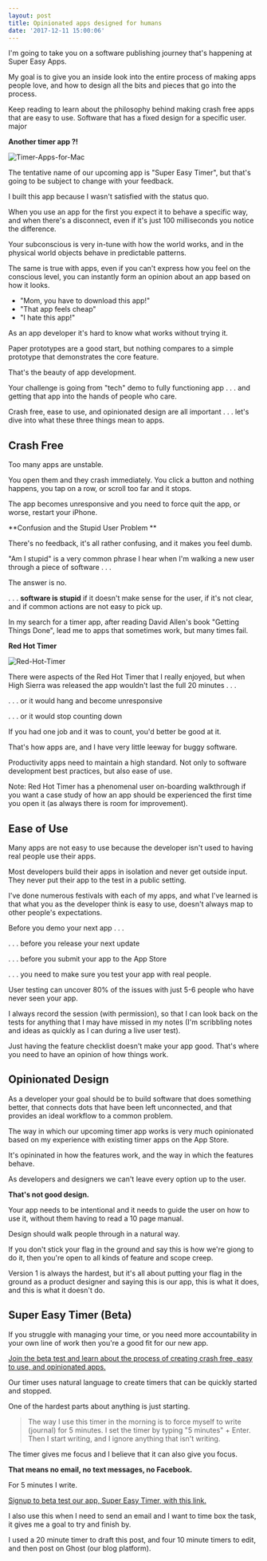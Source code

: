 ```yaml
---
layout: post
title: Opinionated apps designed for humans
date: '2017-12-11 15:00:06'
---
```


I'm going to take you on a software publishing journey that's happening at Super Easy Apps.

My goal is to give you an inside look into the entire process of making apps people love, and how to design all the bits and pieces that go into the process.

Keep reading to learn about the philosophy behind making crash free apps that are easy to use. Software that has a fixed design for a specific user.
major

**Another timer app ?!**

![Timer-Apps-for-Mac](/content/images/2017/12/Timer-Apps-for-Mac.png)

The tentative name of our upcoming app is "Super Easy Timer", but that's going to be subject to change with your feedback.

I built this app because I wasn't satisfied with the status quo.

When you use an app for the first you expect it to behave a specific way, and when there's a disconnect, even if it's just 100 milliseconds you notice the difference.

Your subconscious is very in-tune with how the world works, and in the physical world objects behave in predictable patterns.

The same is true with apps, even if you can't express how you feel on the conscious level, you can instantly form an opinion about an app based on how it looks. 

* "Mom, you have to download this app!"
* "That app feels cheap"
* "I hate this app!"

As an app developer it's hard to know what works without trying it. 

Paper prototypes are a good start, but nothing compares to a simple prototype that demonstrates the core feature.

That's the beauty of app development.

Your challenge is going from "tech" demo to fully functioning app . . . and getting that app into the hands of people who care.

Crash free, ease to use, and opinionated design are all important . . . let's dive into what these three things mean to apps.

## Crash Free

Too many apps are unstable.

You open them and they crash immediately. You click a button and nothing happens, you tap on a row, or scroll too far and it stops.

The app becomes unresponsive and you need to force quit the app, or worse, restart your iPhone.

**Confusion and the Stupid User Problem
**

There's no feedback, it's all rather confusing, and it makes you feel dumb. 

"Am I stupid" is a very common phrase I hear when I'm walking a new user through a piece of software . . .

The answer is no. 

. . . **software is stupid** if it doesn't make sense for the user, if it's not clear, and if common actions are not easy to pick up.

In my search for a timer app, after reading David Allen's book "Getting Things Done", lead me to apps that sometimes work, but many times fail.

**Red Hot Timer**

![Red-Hot-Timer](/content/images/2017/12/Red-Hot-Timer.png)

There were aspects of the Red Hot Timer that I really enjoyed, but when High Sierra was released the app wouldn't last the full 20 minutes . . . 

. . . or it would hang and become unresponsive

. . . or it would stop counting down

If you had one job and it was to count, you'd better be good at it.

That's how apps are, and I have very little leeway for buggy software.

Productivity apps need to maintain a high standard. Not only to software development best practices, but also ease of use.

Note: Red Hot Timer has a phenomenal user on-boarding walkthrough if you want a case study of how an app should be experienced the first time you open it (as always there is room for improvement).

## Ease of Use

Many apps are not easy to use because the developer isn't used to having real people use their apps.

Most developers build their apps in isolation and never get outside input. They never put their app to the test in a public setting.

I've done numerous festivals with each of my apps, and what I've learned is that what you as the developer think is easy to use, doesn't always map to other people's expectations.

Before you demo your next app . . .

. . . before you release your next update

. . . before you submit your app to the App Store

. . . you need to make sure you test your app with real people.

User testing can uncover 80% of the issues with just 5-6 people who have never seen your app.

I always record the session (with permission), so that I can look back on the tests for anything that I may have missed in my notes (I'm scribbling notes and ideas as quickly as I can during a live user test).

Just having the feature checklist doesn't make your app good. That's where you need to have an opinion of how things work.

## Opinionated Design

As a developer your goal should be to build software that does something better, that connects dots that have been left unconnected, and that provides an ideal workflow to a common problem.

The way in which our upcoming timer app works is very much opinionated based on my experience with existing timer apps on the App Store.

It's opininated in how the features work, and the way in which the features behave.

As developers and designers we can't leave every option up to the user.

**That's not good design.**

Your app needs to be intentional and it needs to guide the user on how to use it, without them having to read a 10 page manual.

Design should walk people through in a natural way.

If you don't stick your flag in the ground and say this is how we're giong to do it, then you're open to all kinds of feature and scope creep.

Version 1 is always the hardest, but it's all about putting your flag in the ground as a product designer and saying this is our app, this is what it does, and this is what it doesn't do.

## Super Easy Timer (Beta)

If you struggle with managing your time, or you need more accountability in your own line of work then you're a good fit for our new app.

[Join the beta test and learn about the process of creating crash free, easy to use, and opinionated apps.](https://paulsolt.typeform.com/to/WWEdHW)

Our timer uses natural language to create timers that can be quickly started and stopped.

One of the hardest parts about anything is just starting.

> The way I use this timer in the morning is to force myself to write (journal) for 5 minutes.
> I set the timer by typing "5 minutes" + Enter.
>Then I start writing, and I ignore anything that isn't writing. 

The timer gives me focus and I believe that it can also give you focus.

**That means no email, no text messages, no Facebook.**

For 5 minutes I write.

[Signup to beta test our app, Super Easy Timer, with this link.](https://paulsolt.typeform.com/to/WWEdHW)

I also use this when I need to send an email and I want to time box the task, it gives me a goal to try and finish by.

I used a 20 minute timer to draft this post, and four 10 minute timers to edit, and then post on Ghost (our blog platform).


